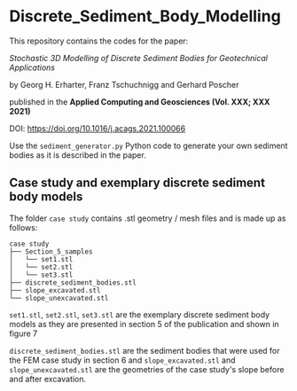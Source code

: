 # Discrete_Sediment_Body_Modelling
This repository contains the codes for the paper:

_Stochastic 3D Modelling of Discrete Sediment Bodies for Geotechnical Applications_

by Georg H. Erharter, Franz Tschuchnigg and Gerhard Poscher

published in the __Applied Computing and Geosciences (Vol. XXX; XXX 2021)__

DOI: https://doi.org/10.1016/j.acags.2021.100066

Use the `sediment_generator.py` Python code to generate your own sediment bodies as it is described in the paper.

## Case study and exemplary discrete sediment body models
The folder `case study` contains .stl geometry / mesh files and is made up as follows:
```
case study
├── Section_5_samples
│   └── set1.stl
│   └── set2.stl
│   └── set3.stl
├── discrete_sediment_bodies.stl
├── slope_excavated.stl
└── slope_unexcavated.stl
```

`set1.stl`, `set2.stl`, `set3.stl` are the exemplary discrete sediment body models as they are presented in section 5 of the publication and shown in figure 7

`discrete_sediment_bodies.stl` are the sediment bodies that were used for the FEM case study in section 6 and `slope_excavated.stl` and `slope_unexcavated.stl` are the geometries of the case study's slope before and after excavation.
